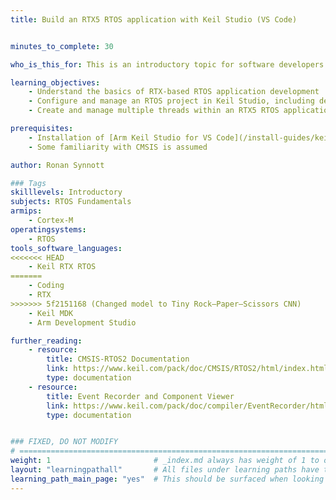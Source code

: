 ```yaml
---
title: Build an RTX5 RTOS application with Keil Studio (VS Code)


minutes_to_complete: 30

who_is_this_for: This is an introductory topic for software developers new to RTOS development.

learning_objectives: 
    - Understand the basics of RTX-based RTOS application development
    - Configure and manage an RTOS project in Keil Studio, including defining the memory map, selecting software components, and setting up debugging configurations for Cortex-M processors
    - Create and manage multiple threads within an RTX5 RTOS application

prerequisites:
    - Installation of [Arm Keil Studio for VS Code](/install-guides/keilstudio_vs)
    - Some familiarity with CMSIS is assumed

author: Ronan Synnott

### Tags
skilllevels: Introductory
subjects: RTOS Fundamentals
armips:
    - Cortex-M
operatingsystems:
    - RTOS
tools_software_languages:
<<<<<<< HEAD
    - Keil RTX RTOS
=======
    - Coding
    - RTX
>>>>>>> 5f2151168 (Changed model to Tiny Rock–Paper–Scissors CNN)
    - Keil MDK
    - Arm Development Studio

further_reading:
    - resource:
        title: CMSIS-RTOS2 Documentation
        link: https://www.keil.com/pack/doc/CMSIS/RTOS2/html/index.html
        type: documentation
    - resource:
        title: Event Recorder and Component Viewer
        link: https://www.keil.com/pack/doc/compiler/EventRecorder/html/index.html
        type: documentation


### FIXED, DO NOT MODIFY
# ================================================================================
weight: 1                       # _index.md always has weight of 1 to order correctly
layout: "learningpathall"       # All files under learning paths have this same wrapper
learning_path_main_page: "yes"  # This should be surfaced when looking for related content. Only set for _index.md of learning path content.
---
```

